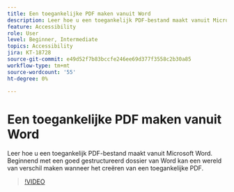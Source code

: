 ```yaml
---
title: Een toegankelijke PDF maken vanuit Word
description: Leer hoe u een toegankelijk PDF-bestand maakt vanuit Microsoft Word
feature: Accessibility
role: User
level: Beginner, Intermediate
topics: Accessibility
jira: KT-18728
source-git-commit: e49d52f7b83bccfe246ee69d377f3558c2b30a85
workflow-type: tm+mt
source-wordcount: '55'
ht-degree: 0%

---
```


# Een toegankelijke PDF maken vanuit Word

Leer hoe u een toegankelijk PDF-bestand maakt vanuit Microsoft Word. Beginnend met een goed gestructureerd dossier van Word kan een wereld van verschil maken wanneer het creëren van een toegankelijke PDF.

>[!VIDEO](https://video.tv.adobe.com/v/3471657?quality=12&learn=on&hidetitle=true&captions=dut)
